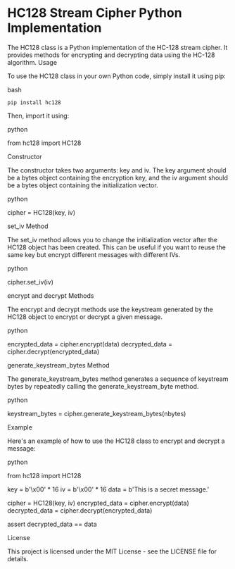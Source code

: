 # HC128 Stream Cipher Python Implementation

The HC128 class is a Python implementation of the HC-128 stream cipher. It provides methods for encrypting and decrypting data using the HC-128 algorithm.
Usage

To use the HC128 class in your own Python code, simply install it using pip:

bash

```pip install hc128```

Then, import it using:

python

from hc128 import HC128

Constructor

The constructor takes two arguments: key and iv. The key argument should be a bytes object containing the encryption key, and the iv argument should be a bytes object containing the initialization vector.

python

cipher = HC128(key, iv)

set_iv Method

The set_iv method allows you to change the initialization vector after the HC128 object has been created. This can be useful if you want to reuse the same key but encrypt different messages with different IVs.

python

cipher.set_iv(iv)

encrypt and decrypt Methods

The encrypt and decrypt methods use the keystream generated by the HC128 object to encrypt or decrypt a given message.

python

encrypted_data = cipher.encrypt(data)
decrypted_data = cipher.decrypt(encrypted_data)

generate_keystream_bytes Method

The generate_keystream_bytes method generates a sequence of keystream bytes by repeatedly calling the generate_keystream_byte method.

python

keystream_bytes = cipher.generate_keystream_bytes(nbytes)

Example

Here's an example of how to use the HC128 class to encrypt and decrypt a message:

python

from hc128 import HC128

key = b'\x00' * 16
iv = b'\x00' * 16
data = b'This is a secret message.'

cipher = HC128(key, iv)
encrypted_data = cipher.encrypt(data)
decrypted_data = cipher.decrypt(encrypted_data)

assert decrypted_data == data

License

This project is licensed under the MIT License - see the LICENSE file for details.

